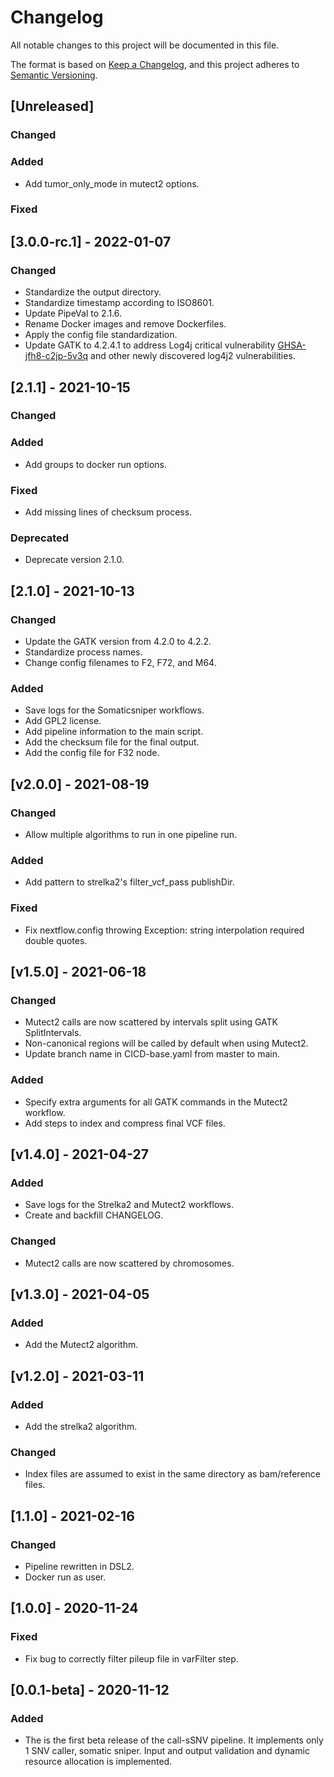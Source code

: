 # Changelog
All notable changes to this project will be documented in this file.

The format is based on [Keep a Changelog](https://keepachangelog.com/en/1.0.0/),
and this project adheres to [Semantic Versioning](https://semver.org/spec/v2.0.0.html).

## [Unreleased]
### Changed
### Added
- Add tumor_only_mode in mutect2 options.
### Fixed

## [3.0.0-rc.1] - 2022-01-07
### Changed
- Standardize the output directory.
- Standardize timestamp according to ISO8601.
- Update PipeVal to 2.1.6.
- Rename Docker images and remove Dockerfiles.
- Apply the config file standardization.
- Update GATK to 4.2.4.1 to address Log4j critical vulnerability [GHSA-jfh8-c2jp-5v3q](https://github.com/advisories/GHSA-jfh8-c2jp-5v3q) and other newly discovered log4j2 vulnerabilities.

## [2.1.1] - 2021-10-15
### Changed
### Added
- Add groups to docker run options.

### Fixed
- Add missing lines of checksum process.

### Deprecated
- Deprecate version 2.1.0.

## [2.1.0] - 2021-10-13 
### Changed
- Update the GATK version from 4.2.0 to 4.2.2.
- Standardize process names.
- Change config filenames to F2, F72, and M64.

### Added
- Save logs for the Somaticsniper workflows.
- Add GPL2 license.
- Add pipeline information to the main script.
- Add the checksum file for the final output.
- Add the config file for F32 node.

## [v2.0.0] - 2021-08-19
### Changed
- Allow multiple algorithms to run in one pipeline run.

### Added
- Add pattern to strelka2's filter_vcf_pass publishDir.

### Fixed
- Fix nextflow.config throwing Exception: string interpolation required double quotes.

## [v1.5.0] - 2021-06-18
### Changed
- Mutect2 calls are now scattered by intervals split using GATK SplitIntervals.
- Non-canonical regions will be called by default when using Mutect2.
- Update branch name in CICD-base.yaml from master to main.

### Added
- Specify extra arguments for all GATK commands in the Mutect2 workflow.
- Add steps to index and compress final VCF files.

## [v1.4.0] - 2021-04-27
### Added
- Save logs for the Strelka2 and Mutect2 workflows.
- Create and backfill CHANGELOG.

### Changed
- Mutect2 calls are now scattered by chromosomes.

## [v1.3.0] - 2021-04-05
### Added
- Add the Mutect2 algorithm.

## [v1.2.0] - 2021-03-11
### Added
- Add the strelka2 algorithm.

### Changed
- Index files are assumed to exist in the same directory as bam/reference files.

## [1.1.0] - 2021-02-16
### Changed
- Pipeline rewritten in DSL2.
- Docker run as user.

## [1.0.0] - 2020-11-24
### Fixed
- Fix bug to correctly filter pileup file in varFilter step.

## [0.0.1-beta] - 2020-11-12
### Added
- The is the first beta release of the call-sSNV pipeline. It implements only 1 SNV caller, somatic sniper. Input and output validation and dynamic resource allocation is implemented.
